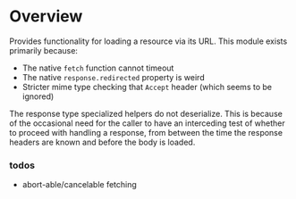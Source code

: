 # Overview
Provides functionality for loading a resource via its URL. This module exists primarily because:

* The native `fetch` function cannot timeout
* The native `response.redirected` property is weird
* Stricter mime type checking that `Accept` header (which seems to be ignored)

The response type specialized helpers do not deserialize. This is because of the occasional need for the caller to have an interceding test of whether to proceed with handling a response, from between the time the response headers are known and before the body is loaded.

### todos

* abort-able/cancelable fetching
